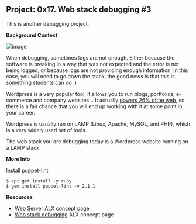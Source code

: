 ## __Project: 0x17. Web stack debugging #3__

This is another debugging project.

__Background Context__

![image](https://github.com/user-attachments/assets/7dce34c6-fcfb-42f3-99b9-d9dcf6f1510e)

When debugging, sometimes logs are not enough. Either because the software is breaking in a way that was not expected and the error is not being logged, or because logs are not providing enough information. In this case, you will need to go down the stack, the good news is that this is something students can do :)

Wordpress is a very popular tool, it allows you to run blogs, portfolios, e-commerce and company websites… It actually [powers 26% ofthe web](https://managewp.com/blog/statistics-about-wordpress-usage), so there is a fair chance that you will end up working with it at some point in your career.

Wordpress is usually run on LAMP (Linux, Apache, MySQL, and PHP), which is a very widely used set of tools.

The web stack you are debugging today is a Wordpress website running on a LAMP stack.

__More Info__

Install puppet-lint

```
$ apt-get install -y ruby
$ gem install puppet-lint -v 2.1.1
```

__Resources__

- [Web Server](https://intranet.alxswe.com/concepts/17) ALX concept page
- [Web stack debugging](https://intranet.alxswe.com/concepts/68) ALX concept page
